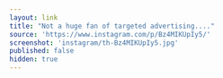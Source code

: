 ```yaml
---
layout: link
title: "Not a huge fan of targeted advertising...."
source: 'https://www.instagram.com/p/Bz4MIKUpIy5/'
screenshot: 'instagram/th-Bz4MIKUpIy5.jpg'
published: false
hidden: true
---
```


